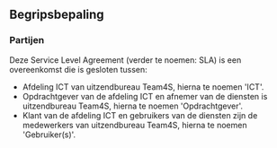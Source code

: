 ## Begripsbepaling

### Partijen

Deze Service Level Agreement (verder te noemen: SLA) is een overeenkomst die is gesloten tussen:

- Afdeling ICT van uitzendbureau Team4S, hierna te noemen 'ICT'.
- Opdrachtgever van de afdeling ICT en afnemer van de diensten is uitzendbureau Team4S, hierna te noemen 'Opdrachtgever'.
- Klant van de afdeling ICT en gebruikers van de diensten zijn de medewerkers van uitzendbureau Team4S, hierna te noemen 'Gebruiker(s)'.